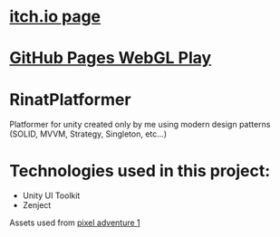 # [itch.io page](https://isgris.itch.io/rinatplatformer)
# [GitHub Pages WebGL Play](https://isgris.github.io/RinatPlatformer/)
# RinatPlatformer
Platformer for unity created only by me using modern design patterns (SOLID, MVVM, Strategy, Singleton, etc...)

# Technologies used in this project:
* Unity UI Toolkit
* Zenject

Assets used from [pixel adventure 1](https://pixelfrog-assets.itch.io/pixel-adventure-1)
